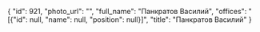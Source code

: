 {
    "id": 921,
    "photo_url": "",
    "full_name": "Панкратов Василий",
    "offices": "[{\"id\": null, \"name\": null, \"position\": null}]",
    "title": "Панкратов Василий"
}